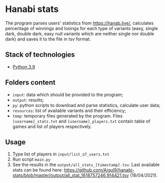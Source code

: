 # Hanabi stats

The program parses users' statistics from https://hanab.live/, calculates percentage of winnings and losings for each type of variants (easy, single dark, double dark, easy null variants which are neither single nor double dark) and saves it to the file in tsv format.

## Stack of technologies
- [Python 3.9](https://www.python.org/)

## Folders content
- ```input```: data which should be provided to the program;
- ```output```: results;
- ```py```: python scripts to download and parse statistics, calculate user data;
- ```resources```: list of available variants and their efficiency;
- ```temp```: temporary files generated by the program. Files ```[username]_stats.txt``` and ```[username]_players.txt``` contain table of games and list of players respectively.

## Usage
1. Type list of players in ```input/list_of_users.txt```
2. Run script ```main.py```
3. See the results in the ```output/all_stats_[timestamp].tsv```. Last available stats can be found here: https://github.com/Aigul9/hanabi-stats/blob/master/output/all_stat_1618757246.914421.tsv (18/04/2021).
